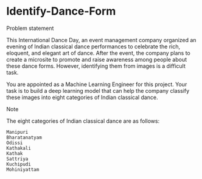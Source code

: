 # Identify-Dance-Form
Problem statement

This International Dance Day, an event management company organized an evening of Indian classical dance performances to celebrate the rich, eloquent, and elegant art of dance. After the event, the company plans to create a microsite to promote and raise awareness among people about these dance forms. However, identifying them from images is a difficult task.

You are appointed as a Machine Learning Engineer for this project. Your task is to build a deep learning model that can help the company classify these images into eight categories of Indian classical dance.

Note

The eight categories of Indian classical dance are as follows:

    Manipuri
    Bharatanatyam
    Odissi
    Kathakali
    Kathak
    Sattriya
    Kuchipudi
    Mohiniyattam
